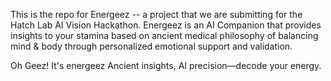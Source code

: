 This is the repo for Energeez -- a project that we are submitting for the Hatch Lab AI Vision Hackathon. 
Energeez is an AI Companion that provides insights to your stamina based on ancient medical philosophy of 
balancing mind & body through personalized emotional support and validation. 

Oh Geez! It's energeez
Ancient insights, AI precision—decode your energy.
